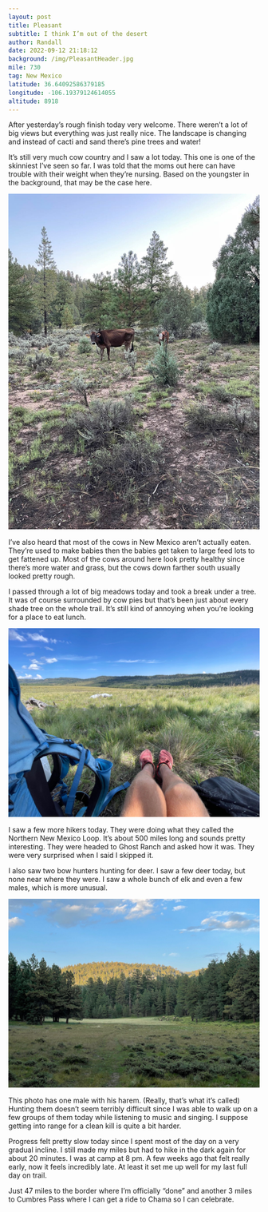 ```yaml
---
layout: post
title: Pleasant
subtitle: I think I’m out of the desert
author: Randall
date: 2022-09-12 21:18:12
background: /img/PleasantHeader.jpg
mile: 730
tag: New Mexico
latitude: 36.64092586379185
longitude: -106.19379124614055
altitude: 8918
---
```

After yesterday’s rough finish today very welcome. There weren’t a lot of big views but everything was just really nice. The landscape is changing and instead of cacti and sand there’s pine trees and water!

It’s still very much cow country and I saw a lot today. This one is one of the skinniest I’ve seen so far. I was told that the moms out here can have trouble with their weight when they’re nursing. Based on the youngster in the background, that may be the case here.

<img src="/img/Pleasant0.jpg" class="img-fluid">

I’ve also heard that most of the cows in New Mexico aren’t actually eaten. They’re used to make babies then the babies get taken to large feed lots to get fattened up. Most of the cows around here look pretty healthy since there’s more water and grass, but the cows down farther south usually looked pretty rough.

I passed through a lot of big meadows today and took a break under a tree. It was of course surrounded by cow pies but that’s been just about every shade tree on the whole trail. It’s still kind of annoying when you’re looking for a place to eat lunch.

<img src="/img/Pleasant1.jpg" class="img-fluid">

I saw a few more hikers today. They were doing what they called the Northern New Mexico Loop. It’s about 500 miles long and sounds pretty interesting. They were headed to Ghost Ranch and asked how it was. They were very surprised when I said I skipped it. 

I also saw two bow hunters hunting for deer. I saw a few deer today, but none near where they were. I saw a whole bunch of elk and even a few males, which is more unusual.

<img src="/img/Pleasant2.jpg" class="img-fluid">

This photo has one male with his harem. (Really, that’s what it’s called) Hunting them doesn’t seem terribly difficult since I was able to walk up on a few groups of them today while listening to music and singing. I suppose getting into range for a clean kill is quite a bit harder.

Progress felt pretty slow today since I spent most of the day on a very gradual incline. I still made my miles but had to hike in the dark again for about 20 minutes. I was at camp at 8 pm. A few weeks ago that felt really early, now it feels incredibly late. At least it set me up well for my last full day on trail.

Just 47 miles to the border where I’m officially “done” and another 3 miles to Cumbres Pass where I can get a ride to Chama so I can celebrate.
